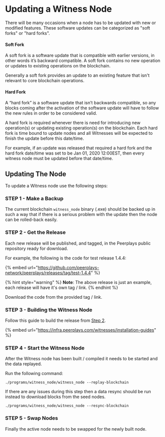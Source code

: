 # Updating a Witness Node

There will be many occasions when a node has to be updated with new or modified features. These software updates can be categorized as "soft forks" or "hard forks".&#x20;

#### Soft Fork

A soft fork is a software update that is compatible with earlier versions, in other words it’s backward compatible. A soft fork contains no new operation or updates to existing operations on the blockchain.

Generally a soft fork provides an update to an existing feature that isn't relevant to core blockchain operations.

#### Hard Fork

A “hard fork” is a software update that isn’t backwards compatible, so any blocks coming after the activation of the software update will have to follow the new rules in order to be considered valid.

A hard fork is required whenever there is need for introducing new operation(s) or updating existing operation(s) on the blockchain. Each hard fork is time bound to update nodes and all Witnesses will be expected to finish the update before this date/time.

For example, if an update was released that required a hard fork and the hard fork date/time was set to be Jan 01, 2020 12:00EST, then every witness node must be updated before that date/time.

## Updating The Node

To update a Witness node use the following steps:

### STEP 1 - Make a Backup

The current blockchain `witness_node` binary (.exe) should be backed up in such a way that if there is a serious problem with the update then the node can be rolled-back easily.

### STEP 2 - Get the Release

Each new release will be published, and tagged, in the Peerplays public repository ready for download.

For example, the following is the code for test release 1.4.4:

{% embed url="https://github.com/peerplays-network/peerplays/releases/tag/test-1.4.4" %}

{% hint style="warning" %}
**Note**: The above release is just an example, each release will have it's own tag / link.
{% endhint %}

Download the code from the provided tag / link.

### STEP 3 - Building the Witness Node

Follow this guide to build the release from [Step 2](https://infra.peerplays.com/the-basics/updating-a-witness-node#step-2-get-the-release).

{% embed url="https://infra.peerplays.com/witnesses/installation-guides" %}

### STEP 4 - Start the Witness Node

After the Witness node has been built / compiled it needs to be started and the data replayed.

Run the following command:

```
./programs/witness_node/witness_node --replay-blockchain
```

If there are any issues during this step then a data resync should be run instead to download blocks from the seed nodes.

```
./programs/witness_node/witness_node --resync-blockchain
```

### STEP 5 - Swap Nodes

Finally the active node needs to be swapped for the newly built node.
